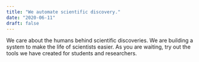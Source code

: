 ```yaml
---
title: "We automate scientific discovery."
date: "2020-06-11"
draft: false
---
```


We care about the humans behind scientific discoveries. We are building a system to make the life of scientists easier. As you are waiting, try out the tools we have created for students and researchers.
